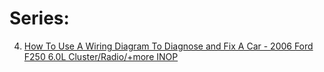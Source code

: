 # Series:

4. [How To Use A Wiring Diagram To Diagnose and Fix A Car - 2006 Ford F250 6.0L Cluster/Radio/+more INOP](https://youtu.be/yV4ca2e4spo)
